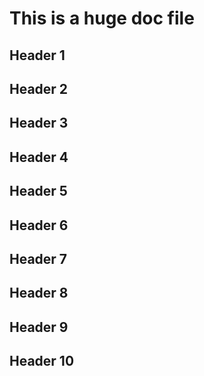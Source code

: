 # This is a huge doc file

## Header 1
## Header 2
## Header 3
## Header 4
## Header 5
## Header 6 
## Header 7
## Header 8
## Header 9
## Header 10